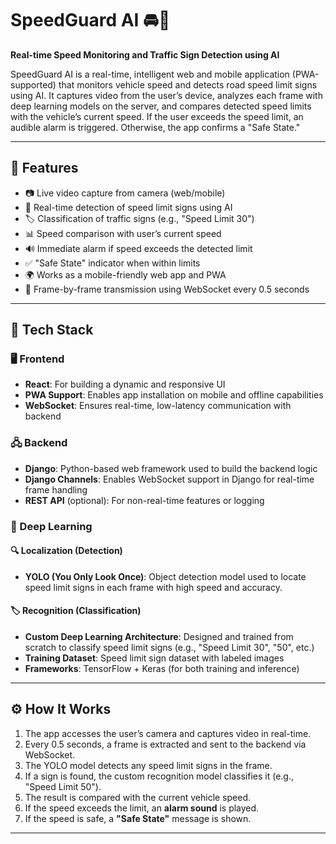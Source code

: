 # SpeedGuard AI 🚘🧠

**Real-time Speed Monitoring and Traffic Sign Detection using AI**

SpeedGuard AI is a real-time, intelligent web and mobile application (PWA-supported) that monitors vehicle speed and detects road speed limit signs using AI. It captures video from the user’s device, analyzes each frame with deep learning models on the server, and compares detected speed limits with the vehicle’s current speed. If the user exceeds the speed limit, an audible alarm is triggered. Otherwise, the app confirms a "Safe State."

---

## 📱 Features

- 📷 Live video capture from camera (web/mobile)
- 🧠 Real-time detection of speed limit signs using AI
- 🏷 Classification of traffic signs (e.g., "Speed Limit 30")
- 📊 Speed comparison with user’s current speed
- 🔊 Immediate alarm if speed exceeds the detected limit
- ✅ "Safe State" indicator when within limits
- 🌍 Works as a mobile-friendly web app and PWA
- 🔁 Frame-by-frame transmission using WebSocket every 0.5 seconds

---

## 🧩 Tech Stack

### 🖥 Frontend
- **React**: For building a dynamic and responsive UI
- **PWA Support**: Enables app installation on mobile and offline capabilities
- **WebSocket**: Ensures real-time, low-latency communication with backend

### 🖧 Backend
- **Django**: Python-based web framework used to build the backend logic
- **Django Channels**: Enables WebSocket support in Django for real-time frame handling
- **REST API** (optional): For non-real-time features or logging

### 🧠 Deep Learning

#### 🔍 Localization (Detection)
- **YOLO (You Only Look Once)**: Object detection model used to locate speed limit signs in each frame with high speed and accuracy.

#### 🏷 Recognition (Classification)
- **Custom Deep Learning Architecture**: Designed and trained from scratch to classify speed limit signs (e.g., "Speed Limit 30", "50", etc.)
- **Training Dataset**: Speed limit sign dataset with labeled images
- **Frameworks**: TensorFlow + Keras (for both training and inference)

---

## ⚙️ How It Works

1. The app accesses the user’s camera and captures video in real-time.
2. Every 0.5 seconds, a frame is extracted and sent to the backend via WebSocket.
3. The YOLO model detects any speed limit signs in the frame.
4. If a sign is found, the custom recognition model classifies it (e.g., "Speed Limit 50").
5. The result is compared with the current vehicle speed.
6. If the speed exceeds the limit, an **alarm sound** is played.
7. If the speed is safe, a **"Safe State"** message is shown.

---


